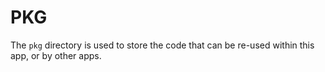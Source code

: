# PKG

The `pkg` directory is used to store the code that can be re-used within this app,
or by other apps.
